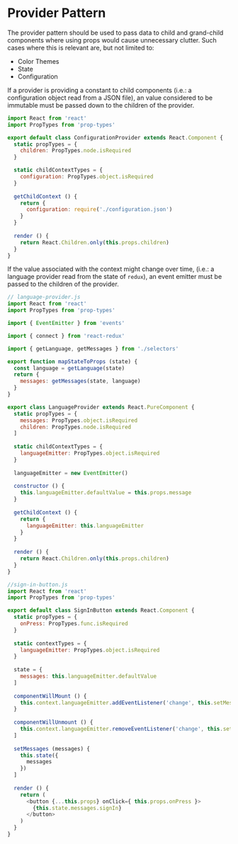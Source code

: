 # Provider Pattern

The provider pattern should be used to pass data to child and grand-child components where using props would cause unnecessary clutter.  Such cases where this is relevant are, but not limited to:
  - Color Themes
  - State
  - Configuration

If a provider is providing a constant to child components (i.e.: a configuration object read from a JSON file), an value considered to be immutable must be passed down to the children of the provider.

```js
import React from 'react'
import PropTypes from 'prop-types'

export default class ConfigurationProvider extends React.Component {
  static propTypes = {
    children: PropTypes.node.isRequired
  }

  static childContextTypes = {
    configuration: PropTypes.object.isRequired
  }
  
  getChildContext () {
    return {
      configuration: require('./configuration.json')
    }
  }
  
  render () {
    return React.Children.only(this.props.children)
  }
}
```

If the value associated with the context might change over time, (i.e.: a language provider read from the state of `redux`), an event emitter must be passed to the children of the provider.

```js
// language-provider.js
import React from 'react'
import PropTypes from 'prop-types'

import { EventEmitter } from 'events'

import { connect } from 'react-redux'

import { getLanguage, getMessages } from './selectors'

export function mapStateToProps (state) {
  const language = getLanguage(state)
  return {
    messages: getMessages(state, language)
  }
}

export class LanguageProvider extends React.PureComponent {
  static propTypes = {
    messages: PropTypes.object.isRequired
    children: PropTypes.node.isRequired
  ]
  
  static childContextTypes = {
    languageEmitter: PropTypes.object.isRequired
  }
  
  languageEmitter = new EventEmitter()
  
  constructor () {
    this.languageEmitter.defaultValue = this.props.message
  }
  
  getChildContext () {
    return {
      languageEmitter: this.languageEmitter
    }
  }
  
  render () {
    return React.Children.only(this.props.children)
  }
}

//sign-in-button.js
import React from 'react'
import PropTypes from 'prop-types'

export default class SignInButton extends React.Component {
  static propTypes = {
    onPress: PropTypes.func.isRequired
  }
  
  static contextTypes = {
    languageEmitter: PropTypes.object.isRequired
  }
  
  state = {
    messages: this.languageEmitter.defaultValue
  ]
  
  componentWillMount () {
    this.context.languageEmitter.addEventListener('change', this.setMessages)
  }
  
  componentWillUnmount () {
    this.context.languageEmitter.removeEventListener('change', this.setMessages)
  ]
  
  setMessages (messages) {
    this.state({
      messages
    })
  ]
  
  render () {
    return (
      <button {...this.props} onClick={ this.props.onPress }>
        {this.state.messages.signIn}
      </button>
    )
  }
}
```
